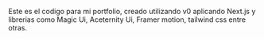 Este es el codigo para mi portfolio, creado utilizando v0 aplicando Next.js y librerias como Magic Ui, Aceternity Ui, Framer motion, tailwind css entre otras.
